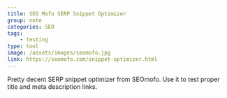 ```yaml
---
title: SEO Mofo SERP Snippet Optimizer
group: note
categories: SEO
tags:
    - testing
type: tool
image: /assets/images/seomofo.jpg
link: https://seomofo.com/snippet-optimizer.html
---
```

Pretty decent SERP snippet optimizer from SEOmofo.  Use it to test proper title and meta description links.
